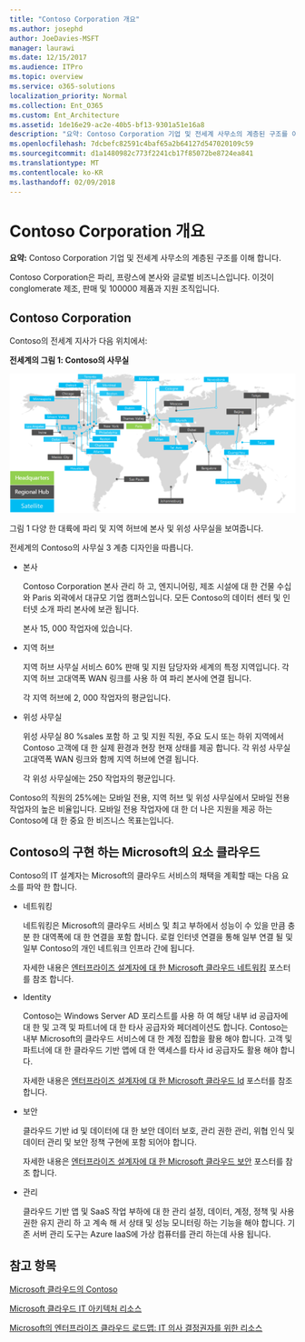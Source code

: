 ```yaml
---
title: "Contoso Corporation 개요"
ms.author: josephd
author: JoeDavies-MSFT
manager: laurawi
ms.date: 12/15/2017
ms.audience: ITPro
ms.topic: overview
ms.service: o365-solutions
localization_priority: Normal
ms.collection: Ent_O365
ms.custom: Ent_Architecture
ms.assetid: 1de16e29-ac2e-40b5-bf13-9301a51e16a8
description: "요약: Contoso Corporation 기업 및 전세계 사무소의 계층된 구조를 이해 합니다."
ms.openlocfilehash: 7dcbefc82591c4baf65a2b64127d547020109c59
ms.sourcegitcommit: d1a1480982c773f2241cb17f85072be8724ea841
ms.translationtype: MT
ms.contentlocale: ko-KR
ms.lasthandoff: 02/09/2018
---
```

# <a name="overview-of-the-contoso-corporation"></a>Contoso Corporation 개요

 **요약:** Contoso Corporation 기업 및 전세계 사무소의 계층된 구조를 이해 합니다.
  
Contoso Corporation은 파리, 프랑스에 본사와 글로벌 비즈니스입니다. 이것이 conglomerate 제조, 판매 및 100000 제품과 지원 조직입니다. 
  
## <a name="the-contoso-corporation"></a>Contoso Corporation

Contoso의 전세계 지사가 다음 위치에서:
  
**전세계의 그림 1: Contoso의 사무실**

![전 세계 Contoso Corporation 사무실](images/Contoso_Poster/Contoso_WW_Org.png)

  
그림 1 다양 한 대륙에 파리 및 지역 허브에 본사 및 위성 사무실을 보여줍니다.
  
전세계의 Contoso의 사무실 3 계층 디자인을 따릅니다.
  
- 본사
    
    Contoso Corporation 본사 관리 하 고, 엔지니어링, 제조 시설에 대 한 건물 수십와 Paris 외곽에서 대규모 기업 캠퍼스입니다. 모든 Contoso의 데이터 센터 및 인터넷 소개 파리 본사에 보관 됩니다.
    
    본사 15, 000 작업자에 있습니다.
    
- 지역 허브
    
    지역 허브 사무실 서비스 60% 판매 및 지원 담당자와 세계의 특정 지역입니다. 각 지역 허브 고대역폭 WAN 링크를 사용 하 여 파리 본사에 연결 됩니다. 
    
    각 지역 허브에 2, 000 작업자의 평균입니다.
    
- 위성 사무실
    
    위성 사무실 80 %sales 포함 하 고 및 지원 직원, 주요 도시 또는 하위 지역에서 Contoso 고객에 대 한 실제 환경과 현장 현재 상태를 제공 합니다. 각 위성 사무실 고대역폭 WAN 링크와 함께 지역 허브에 연결 됩니다.
    
    각 위성 사무실에는 250 작업자의 평균입니다.
    
Contoso의 직원의 25%에는 모바일 전용, 지역 허브 및 위성 사무실에서 모바일 전용 작업자의 높은 비율입니다. 모바일 전용 작업자에 대 한 더 나은 지원을 제공 하는 Contoso에 대 한 중요 한 비즈니스 목표는입니다.
  
## <a name="elements-of-contosos-implementation-of-the-microsoft-cloud"></a>Contoso의 구현 하는 Microsoft의 요소 클라우드

Contoso의 IT 설계자는 Microsoft의 클라우드 서비스의 채택을 계획할 때는 다음 요소를 파악 한 합니다.
  
- 네트워킹
    
    네트워킹은 Microsoft의 클라우드 서비스 및 최고 부하에서 성능이 수 있을 만큼 충분 한 대역폭에 대 한 연결을 포함 합니다. 로컬 인터넷 연결을 통해 일부 연결 될 및 일부 Contoso의 개인 네트워크 인프라 간에 됩니다.
    
    자세한 내용은 [엔터프라이즈 설계자에 대 한 Microsoft 클라우드 네트워킹](microsoft-cloud-networking-for-enterprise-architects.md) 포스터를 참조 합니다.
   
- Identity
    
    Contoso는 Windows Server AD 포리스트를 사용 하 여 해당 내부 id 공급자에 대 한 및 고객 및 파트너에 대 한 타사 공급자와 페더레이션도 합니다. Contoso는 내부 Microsoft의 클라우드 서비스에 대 한 계정 집합을 활용 해야 합니다. 고객 및 파트너에 대 한 클라우드 기반 앱에 대 한 액세스를 타사 id 공급자도 활용 해야 합니다.
    
    자세한 내용은 [엔터프라이즈 설계자에 대 한 Microsoft 클라우드 Id](microsoft-cloud-identity-for-enterprise-architects.md) 포스터를 참조 합니다.
    
- 보안
    
    클라우드 기반 id 및 데이터에 대 한 보안 데이터 보호, 관리 권한 관리, 위협 인식 및 데이터 관리 및 보안 정책 구현에 포함 되어야 합니다.
    
    자세한 내용은 [엔터프라이즈 설계자에 대 한 Microsoft 클라우드 보안](http://aka.ms/cloudarchsecurity) 포스터를 참조 합니다.
    
- 관리
    
    클라우드 기반 앱 및 SaaS 작업 부하에 대 한 관리 설정, 데이터, 계정, 정책 및 사용 권한 유지 관리 하 고 계속 해 서 상태 및 성능 모니터링 하는 기능을 해야 합니다. 기존 서버 관리 도구는 Azure IaaS에 가상 컴퓨터를 관리 하는데 사용 됩니다.
    
## <a name="see-also"></a>참고 항목

[Microsoft 클라우드의 Contoso](contoso-in-the-microsoft-cloud.md)
  
[Microsoft 클라우드 IT 아키텍처 리소스](microsoft-cloud-it-architecture-resources.md)

[Microsoft의 엔터프라이즈 클라우드 로드맵: IT 의사 결정권자를 위한 리소스](https://sway.com/FJ2xsyWtkJc2taRD)
 


